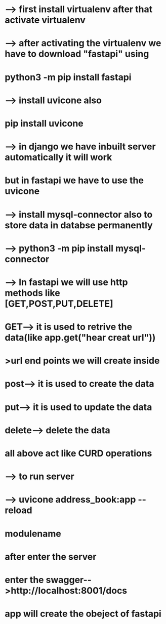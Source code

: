 # --> first install virtualenv after that activate virtualenv

# --> after activating the virtualenv we have to download "fastapi" using
#             python3 -m pip install fastapi

# --> install uvicone also 
#             pip install uvicone 
#              --> in django we have inbuilt server automatically it will work
#                but in fastapi we have to use the uvicone
# --> install mysql-connector also to store data in databse permanently 
#          --> python3 -m pip install mysql-connector

# --> In fastapi we will use http methods like [GET,POST,PUT,DELETE] 
#     GET--> it is used to retrive the data(like app.get("hear creat url"))
#             >url end points we will create inside
#     post--> it is used to create the data
#     put--> it is used to update the data
#     delete--> delete the data 
#     all above act like CURD operations


# --> to run server
#         --> uvicone address_book:app --reload
#                        modulename
#         after enter the server
#         enter the swagger-->http://localhost:8001/docs
#         app will create the obeject of fastapi


